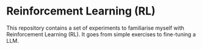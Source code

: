 # Reinforcement Learning (RL)

This repository contains a set of experiments to familiarise myself with Reinforcement Learning (RL). It goes from simple exercises to fine-tuning a LLM.
